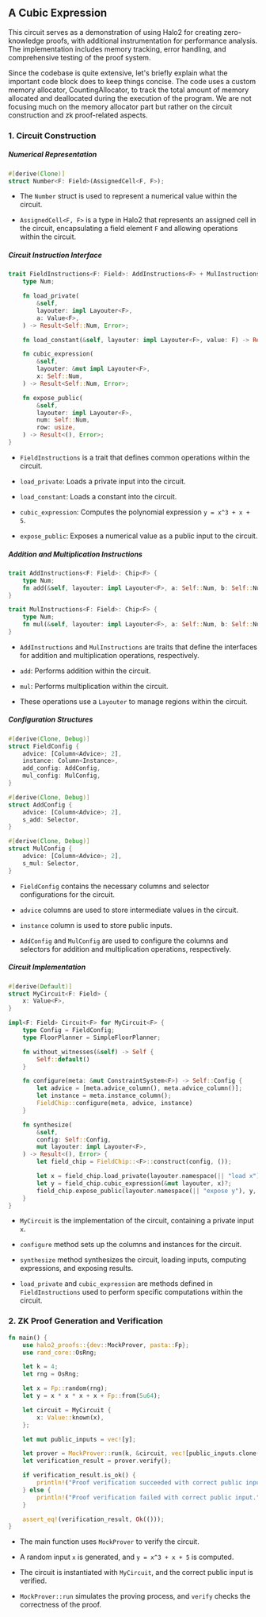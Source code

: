 ## A Cubic Expression

This circuit serves as a demonstration of using Halo2 for creating zero-knowledge proofs, with additional instrumentation for performance analysis. The implementation includes memory tracking, error handling, and comprehensive testing of the proof system.

Since the codebase is quite extensive, let's briefly explain what the important code block does to keep things concise. The code uses a custom memory allocator, CountingAllocator, to track the total amount of memory allocated and deallocated during the execution of the program. We are not focusing much on the memory allocator part but rather on the circuit construction and zk proof-related aspects.

### 1. Circuit Construction

##### Numerical Representation

```rust
#[derive(Clone)]
struct Number<F: Field>(AssignedCell<F, F>);
```

* The `Number` struct is used to represent a numerical value within the circuit.

* `AssignedCell<F, F>` is a type in Halo2 that represents an assigned cell in the circuit, encapsulating a field element `F` and allowing operations within the circuit.

##### Circuit Instruction Interface

```rust
trait FieldInstructions<F: Field>: AddInstructions<F> + MulInstructions<F> {
    type Num;

    fn load_private(
        &self,
        layouter: impl Layouter<F>,
        a: Value<F>,
    ) -> Result<Self::Num, Error>;

    fn load_constant(&self, layouter: impl Layouter<F>, value: F) -> Result<Self::Num, Error>;

    fn cubic_expression(
        &self,
        layouter: &mut impl Layouter<F>,
        x: Self::Num,
    ) -> Result<Self::Num, Error>;

    fn expose_public(
        &self,
        layouter: impl Layouter<F>,
        num: Self::Num,
        row: usize,
    ) -> Result<(), Error>;
}
```

* `FieldInstructions` is a trait that defines common operations within the circuit.

* `load_private`: Loads a private input into the circuit.

* `load_constant`: Loads a constant into the circuit.

* `cubic_expression`: Computes the polynomial expression `y = x^3 + x + 5`.

* `expose_public`: Exposes a numerical value as a public input to the circuit.

##### Addition and Multiplication Instructions

```rust
trait AddInstructions<F: Field>: Chip<F> {
    type Num;
    fn add(&self, layouter: impl Layouter<F>, a: Self::Num, b: Self::Num) -> Result<Self::Num, Error>;
}

trait MulInstructions<F: Field>: Chip<F> {
    type Num;
    fn mul(&self, layouter: impl Layouter<F>, a: Self::Num, b: Self::Num) -> Result<Self::Num, Error>;
}
```

* `AddInstructions` and `MulInstructions` are traits that define the interfaces for addition and multiplication operations, respectively.

* `add`: Performs addition within the circuit.

* `mul`: Performs multiplication within the circuit.

* These operations use a `Layouter` to manage regions within the circuit.

##### Configuration Structures

```rust
#[derive(Clone, Debug)]
struct FieldConfig {
    advice: [Column<Advice>; 2],
    instance: Column<Instance>,
    add_config: AddConfig,
    mul_config: MulConfig,
}

#[derive(Clone, Debug)]
struct AddConfig {
    advice: [Column<Advice>; 2],
    s_add: Selector,
}

#[derive(Clone, Debug)]
struct MulConfig {
    advice: [Column<Advice>; 2],
    s_mul: Selector,
}
```

* `FieldConfig` contains the necessary columns and selector configurations for the circuit.

* `advice` columns are used to store intermediate values in the circuit.

* `instance` column is used to store public inputs.

* `AddConfig` and `MulConfig` are used to configure the columns and selectors for addition and multiplication operations, respectively.

##### Circuit Implementation

```rust
#[derive(Default)]
struct MyCircuit<F: Field> {
    x: Value<F>,
}

impl<F: Field> Circuit<F> for MyCircuit<F> {
    type Config = FieldConfig;
    type FloorPlanner = SimpleFloorPlanner;

    fn without_witnesses(&self) -> Self {
        Self::default()
    }

    fn configure(meta: &mut ConstraintSystem<F>) -> Self::Config {
        let advice = [meta.advice_column(), meta.advice_column()];
        let instance = meta.instance_column();
        FieldChip::configure(meta, advice, instance)
    }

    fn synthesize(
        &self,
        config: Self::Config,
        mut layouter: impl Layouter<F>,
    ) -> Result<(), Error> {
        let field_chip = FieldChip::<F>::construct(config, ());

        let x = field_chip.load_private(layouter.namespace(|| "load x"), self.x)?;
        let y = field_chip.cubic_expression(&mut layouter, x)?;
        field_chip.expose_public(layouter.namespace(|| "expose y"), y, 0)
    }
}
```

* `MyCircuit` is the implementation of the circuit, containing a private input `x`.

* `configure` method sets up the columns and instances for the circuit.

* `synthesize` method synthesizes the circuit, loading inputs, computing expressions, and exposing results.

* `load_private` and `cubic_expression` are methods defined in `FieldInstructions` used to perform specific computations within the circuit.

### 2. ZK Proof Generation and Verification

```rust
fn main() {
    use halo2_proofs::{dev::MockProver, pasta::Fp};
    use rand_core::OsRng;

    let k = 4;
    let rng = OsRng;

    let x = Fp::random(rng);
    let y = x * x * x + x + Fp::from(5u64);

    let circuit = MyCircuit {
        x: Value::known(x),
    };

    let mut public_inputs = vec![y];

    let prover = MockProver::run(k, &circuit, vec![public_inputs.clone()]).unwrap();
    let verification_result = prover.verify();

    if verification_result.is_ok() {
        println!("Proof verification succeeded with correct public input.");
    } else {
        println!("Proof verification failed with correct public input.");
    }

    assert_eq!(verification_result, Ok(()));
}
```

* The main function uses `MockProver` to verify the circuit.

* A random input `x` is generated, and `y = x^3 + x + 5` is computed.

* The circuit is instantiated with `MyCircuit`, and the correct public input is verified.

* `MockProver::run` simulates the proving process, and `verify` checks the correctness of the proof.

